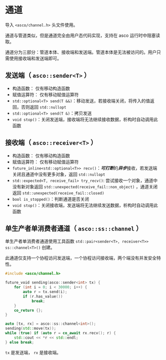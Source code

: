 # 通道

导入 `<asco/channel.h>` 头文件使用。

通道与管道类似，但是通道完全由用户态代码实现，支持在 asco 运行时中阻塞读取。

通道分为三部分：管道本体、接收端和发送端。管道本体是无法被访问的。用户只需使用接收端和发送端即可。

## 发送端（ `asco::sender<T>` ）

* 构造函数： 仅有移动构造函数
* 赋值运算符： 仅有移动赋值运算符
* `std::optional<T> send(T &&)`：移动发送，若接收端关闭，将传入的值返回，否则返回 `std::nullopt`
* `std::optional<T> send(T &)`：拷贝发送
* `void stop()`：关闭发送端，接收端将无法继续接收数据，析构时自动调用此函数

## 接收端（ `asco::receiver<T>` ）

* 构造函数： 仅有移动构造函数
* 赋值运算符： 仅有移动赋值运算符
* `future_inline<std::optional<T>> recv()`：***可打断***的***异步***接收，若发送端关闭且通道中没有更多对象，返回 `std::nullopt`
* `std::expected<T, receive_fail> try_recv()`: 尝试接收一个对象，通道中没有新对象返回 `std::unexpected(receive_fail::non_object)`
    ，通道关闭返回 `std::unexpected(receive_fail::closed)`
* `bool is_stopped()`：判断通道是否关闭
* `void stop()`：关闭接收端，发送端将无法继续发送数据，析构时自动调用此函数

## 单生产者单消费者通道（ `asco::ss::channel` ）

单生产者单消费者通道使用工具函数 `std::pair<sender<T>, receiver<T>> ss::channel<T>()` 创建。

此通道仅支持一个协程访问发送端，一个协程访问接收端，两个端没有并发安全特性。

```c++
#include <asco/channel.h>

future_void sending(asco::sender<int> tx) {
    for (int i = 0; i < 30000; i++) {
        auto r = tx.send(i);
        if (r.has_value())
            break;
    }
    co_return {};
}

auto [tx, rx] = asco::ss::channel<int>();
sending(std::move(tx));
while (true) if (auto r = co_await rx.recv(); r) {
    std::cout << *r << std::endl;
} else break;
```

`tx` 是发送端， `rx` 是接收端。
